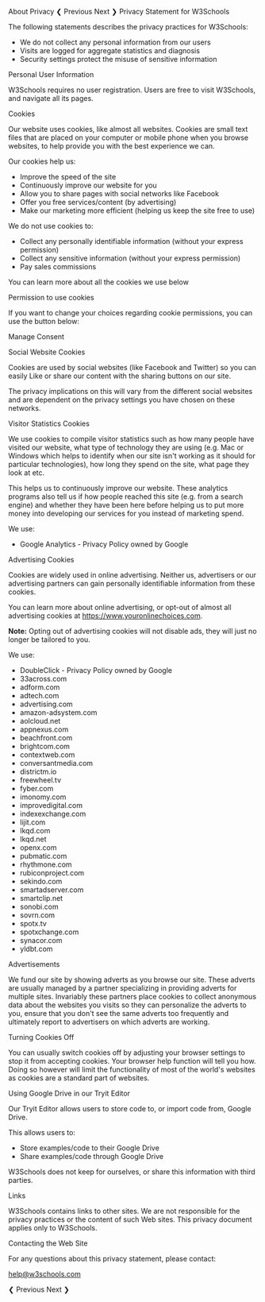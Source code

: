 About Privacy ❮ Previous Next ❯ Privacy Statement for W3Schools

The following statements describes the privacy practices for W3Schools:

*   We do not collect any personal information from our users
*   Visits are logged for aggregate statistics and diagnosis
*   Security settings protect the misuse of sensitive information

Personal User Information

W3Schools requires no user registration. Users are free to visit W3Schools, and navigate all its pages.

Cookies

Our website uses cookies, like almost all websites. Cookies are small text files that are placed on your computer or mobile phone when you browse websites, to help provide you with the best experience we can.

Our cookies help us:

*   Improve the speed of the site
*   Continuously improve our website for you
*   Allow you to share pages with social networks like Facebook
*   Offer you free services/content (by advertising)
*   Make our marketing more efficient (helping us keep the site free to use)

We do not use cookies to:

*   Collect any personally identifiable information (without your express permission)
*   Collect any sensitive information (without your express permission)
*   Pay sales commissions

You can learn more about all the cookies we use below

Permission to use cookies

If you want to change your choices regarding cookie permissions, you can use the button below:

Manage Consent

Social Website Cookies

Cookies are used by social websites (like Facebook and Twitter) so you can easily Like or share our content with the sharing buttons on our site.

The privacy implications on this will vary from the different social websites and are dependent on the privacy settings you have chosen on these networks.

Visitor Statistics Cookies

We use cookies to compile visitor statistics such as how many people have visited our website, what type of technology they are using (e.g. Mac or Windows which helps to identify when our site isn't working as it should for particular technologies), how long they spend on the site, what page they look at etc.

This helps us to continuously improve our website. These analytics programs also tell us if how people reached this site (e.g. from a search engine) and whether they have been here before helping us to put more money into developing our services for you instead of marketing spend.

We use:

*   Google Analytics - Privacy Policy owned by Google

Advertising Cookies

Cookies are widely used in online advertising. Neither us, advertisers or our advertising partners can gain personally identifiable information from these cookies.

You can learn more about online advertising, or opt-out of almost all advertising cookies at https://www.youronlinechoices.com.

**Note:** Opting out of advertising cookies will not disable ads, they will just no longer be tailored to you.

We use:

*   DoubleClick - Privacy Policy owned by Google
*   33across.com
*   adform.com
*   adtech.com
*   advertising.com
*   amazon-adsystem.com
*   aolcloud.net
*   appnexus.com
*   beachfront.com
*   brightcom.com
*   contextweb.com
*   conversantmedia.com
*   districtm.io
*   freewheel.tv
*   fyber.com
*   imonomy.com
*   improvedigital.com
*   indexexchange.com
*   lijit.com
*   lkqd.com
*   lkqd.net
*   openx.com
*   pubmatic.com
*   rhythmone.com
*   rubiconproject.com
*   sekindo.com
*   smartadserver.com
*   smartclip.net
*   sonobi.com
*   sovrn.com
*   spotx.tv
*   spotxchange.com
*   synacor.com
*   yldbt.com

Advertisements

We fund our site by showing adverts as you browse our site. These adverts are usually managed by a partner specializing in providing adverts for multiple sites. Invariably these partners place cookies to collect anonymous data about the websites you visits so they can personalize the adverts to you, ensure that you don't see the same adverts too frequently and ultimately report to advertisers on which adverts are working.

Turning Cookies Off

You can usually switch cookies off by adjusting your browser settings to stop it from accepting cookies. Your browser help function will tell you how. Doing so however will limit the functionality of most of the world's websites as cookies are a standard part of websites.

Using Google Drive in our Tryit Editor

Our Tryit Editor allows users to store code to, or import code from, Google Drive.

This allows users to:

*   Store examples/code to their Google Drive
*   Share examples/code through Google Drive

W3Schools does not keep for ourselves, or share this information with third parties.

Links

W3Schools contains links to other sites. We are not responsible for the privacy practices or the content of such Web sites. This privacy document applies only to W3Schools.

Contacting the Web Site

For any questions about this privacy statement, please contact:

help@w3schools.com

  
❮ Previous Next ❯